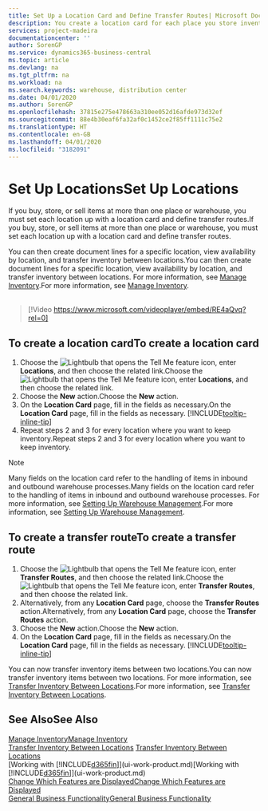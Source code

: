 ```yaml
---
title: Set Up a Location Card and Define Transfer Routes| Microsoft Docs
description: You create a location card for each place you store inventory items, for example, a warehouse or distribution centre, and set up routes to transfer items between locations.
services: project-madeira
documentationcenter: ''
author: SorenGP
ms.service: dynamics365-business-central
ms.topic: article
ms.devlang: na
ms.tgt_pltfrm: na
ms.workload: na
ms.search.keywords: warehouse, distribution center
ms.date: 04/01/2020
ms.author: SorenGP
ms.openlocfilehash: 37815e275e478663a310ee052d16afde973d32ef
ms.sourcegitcommit: 88e4b30eaf6fa32af0c1452ce2f85ff1111c75e2
ms.translationtype: HT
ms.contentlocale: en-GB
ms.lasthandoff: 04/01/2020
ms.locfileid: "3182091"
---
```

# <a name="set-up-locations"></a><span data-ttu-id="803fc-103">Set Up Locations</span><span class="sxs-lookup"><span data-stu-id="803fc-103">Set Up Locations</span></span>
<span data-ttu-id="803fc-104">If you buy, store, or sell items at more than one place or warehouse, you must set each location up with a location card and define transfer routes.</span><span class="sxs-lookup"><span data-stu-id="803fc-104">If you buy, store, or sell items at more than one place or warehouse, you must set each location up with a location card and define transfer routes.</span></span>

<span data-ttu-id="803fc-105">You can then create document lines for a specific location, view availability by location, and transfer inventory between locations.</span><span class="sxs-lookup"><span data-stu-id="803fc-105">You can then create document lines for a specific location, view availability by location, and transfer inventory between locations.</span></span> <span data-ttu-id="803fc-106">For more information, see [Manage Inventory](inventory-manage-inventory.md).</span><span class="sxs-lookup"><span data-stu-id="803fc-106">For more information, see [Manage Inventory](inventory-manage-inventory.md).</span></span>
<br><br>  
  
> [!Video https://www.microsoft.com/videoplayer/embed/RE4aQvq?rel=0]

## <a name="to-create-a-location-card"></a><span data-ttu-id="803fc-107">To create a location card</span><span class="sxs-lookup"><span data-stu-id="803fc-107">To create a location card</span></span>
1. <span data-ttu-id="803fc-108">Choose the ![Lightbulb that opens the Tell Me feature](media/ui-search/search_small.png "Tell me what you want to do") icon, enter **Locations**, and then choose the related link.</span><span class="sxs-lookup"><span data-stu-id="803fc-108">Choose the ![Lightbulb that opens the Tell Me feature](media/ui-search/search_small.png "Tell me what you want to do") icon, enter **Locations**, and then choose the related link.</span></span>
2. <span data-ttu-id="803fc-109">Choose the **New** action.</span><span class="sxs-lookup"><span data-stu-id="803fc-109">Choose the **New** action.</span></span>
3. <span data-ttu-id="803fc-110">On the **Location Card** page, fill in the fields as necessary.</span><span class="sxs-lookup"><span data-stu-id="803fc-110">On the **Location Card** page, fill in the fields as necessary.</span></span> [!INCLUDE[tooltip-inline-tip](includes/tooltip-inline-tip_md.md)]
4. <span data-ttu-id="803fc-111">Repeat steps 2 and 3 for every location where you want to keep inventory.</span><span class="sxs-lookup"><span data-stu-id="803fc-111">Repeat steps 2 and 3 for every location where you want to keep inventory.</span></span>

> [!NOTE]  
> <span data-ttu-id="803fc-112">Many fields on the location card refer to the handling of items in inbound and outbound warehouse processes.</span><span class="sxs-lookup"><span data-stu-id="803fc-112">Many fields on the location card refer to the handling of items in inbound and outbound warehouse processes.</span></span> <span data-ttu-id="803fc-113">For more information, see [Setting Up Warehouse Management](warehouse-setup-warehouse.md).</span><span class="sxs-lookup"><span data-stu-id="803fc-113">For more information, see [Setting Up Warehouse Management](warehouse-setup-warehouse.md).</span></span>

## <a name="to-create-a-transfer-route"></a><span data-ttu-id="803fc-114">To create a transfer route</span><span class="sxs-lookup"><span data-stu-id="803fc-114">To create a transfer route</span></span>
1. <span data-ttu-id="803fc-115">Choose the ![Lightbulb that opens the Tell Me feature](media/ui-search/search_small.png "Tell me what you want to do") icon, enter **Transfer Routes**, and then choose the related link.</span><span class="sxs-lookup"><span data-stu-id="803fc-115">Choose the ![Lightbulb that opens the Tell Me feature](media/ui-search/search_small.png "Tell me what you want to do") icon, enter **Transfer Routes**, and then choose the related link.</span></span>
2. <span data-ttu-id="803fc-116">Alternatively, from any **Location Card** page, choose the **Transfer Routes** action.</span><span class="sxs-lookup"><span data-stu-id="803fc-116">Alternatively, from any **Location Card** page, choose the **Transfer Routes** action.</span></span>
3. <span data-ttu-id="803fc-117">Choose the **New** action.</span><span class="sxs-lookup"><span data-stu-id="803fc-117">Choose the **New** action.</span></span>
4. <span data-ttu-id="803fc-118">On the **Location Card** page, fill in the fields as necessary.</span><span class="sxs-lookup"><span data-stu-id="803fc-118">On the **Location Card** page, fill in the fields as necessary.</span></span> [!INCLUDE[tooltip-inline-tip](includes/tooltip-inline-tip_md.md)]

<span data-ttu-id="803fc-119">You can now transfer inventory items between two locations.</span><span class="sxs-lookup"><span data-stu-id="803fc-119">You can now transfer inventory items between two locations.</span></span> <span data-ttu-id="803fc-120">For more information, see [Transfer Inventory Between Locations](inventory-how-transfer-between-locations.md).</span><span class="sxs-lookup"><span data-stu-id="803fc-120">For more information, see [Transfer Inventory Between Locations](inventory-how-transfer-between-locations.md).</span></span>    

## <a name="see-also"></a><span data-ttu-id="803fc-121">See Also</span><span class="sxs-lookup"><span data-stu-id="803fc-121">See Also</span></span>
[<span data-ttu-id="803fc-122">Manage Inventory</span><span class="sxs-lookup"><span data-stu-id="803fc-122">Manage Inventory</span></span>](inventory-manage-inventory.md)  
<span data-ttu-id="803fc-123">[Transfer Inventory Between Locations](inventory-how-transfer-between-locations.md)  </span><span class="sxs-lookup"><span data-stu-id="803fc-123">[Transfer Inventory Between Locations](inventory-how-transfer-between-locations.md)  </span></span>  
<span data-ttu-id="803fc-124">[Working with [!INCLUDE[d365fin](includes/d365fin_md.md)]](ui-work-product.md)</span><span class="sxs-lookup"><span data-stu-id="803fc-124">[Working with [!INCLUDE[d365fin](includes/d365fin_md.md)]](ui-work-product.md)</span></span>  
[<span data-ttu-id="803fc-125">Change Which Features are Displayed</span><span class="sxs-lookup"><span data-stu-id="803fc-125">Change Which Features are Displayed</span></span>](ui-experiences.md)  
[<span data-ttu-id="803fc-126">General Business Functionality</span><span class="sxs-lookup"><span data-stu-id="803fc-126">General Business Functionality</span></span>](ui-across-business-areas.md)
